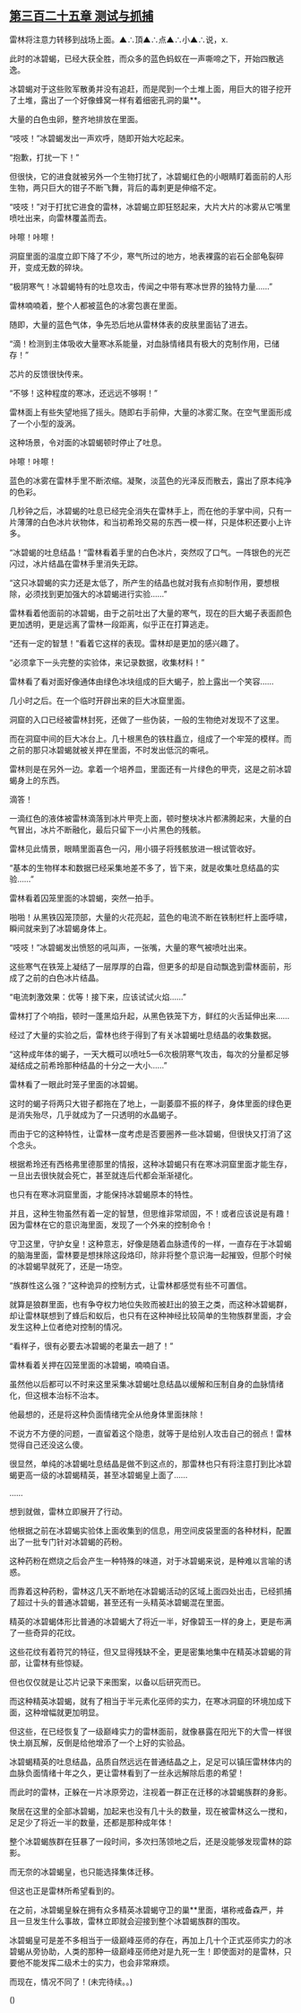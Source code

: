 ## [第三百二十五章 测试与抓捕](https://www.xxbiquge.com/11_11222/8867599.html)


  雷林将注意力转移到战场上面。▲∴頂▲∴点▲∴小▲∴说，x.

  此时的冰碧蝎，已经大获全胜，而众多的蓝色蚂蚁在一声嘶啼之下，开始四散逃逸。

  冰碧蝎对于这些败军散勇并没有追赶，而是爬到一个土堆上面，用巨大的钳子挖开了土堆，露出了一个好像蜂窝一样有着细密孔洞的巢**。

  大量的白色虫卵，整齐地排放在里面。

  “吱吱！”冰碧蝎发出一声欢呼，随即开始大吃起来。

  “抱歉，打扰一下！”

  但很快，它的进食就被另外一个生物打扰了，冰碧蝎红色的小眼睛盯着面前的人形生物，两只巨大的钳子不断飞舞，背后的毒刺更是伸缩不定。

  “吱吱！”对于打扰它进食的雷林，冰碧蝎立即狂怒起来，大片大片的冰雾从它嘴里喷吐出来，向雷林覆盖而去。

  咔嚓！咔嚓！

  洞窟里面的温度立即下降了不少，寒气所过的地方，地表裸露的岩石全部龟裂碎开，变成无数的碎块。

  “极阴寒气！冰碧蝎特有的吐息攻击，传闻之中带有寒冰世界的独特力量……”

  雷林喃喃着，整个人都被蓝色的冰雾包裹在里面。

  随即，大量的蓝色气体，争先恐后地从雷林体表的皮肤里面钻了进去。

  “滴！检测到主体吸收大量寒冰系能量，对血脉情绪具有极大的克制作用，已储存！”

  芯片的反馈很快传来。

  “不够！这种程度的寒冰，还远远不够啊！”

  雷林面上有些失望地摇了摇头。随即右手前伸，大量的冰雾汇聚。在空气里面形成了一个小型的漩涡。

  这种场景，令对面的冰碧蝎顿时停止了吐息。

  咔嚓！咔嚓！

  蓝色的冰雾在雷林手里不断浓缩。凝聚，淡蓝色的光泽反而散去，露出了原本纯净的色彩。

  几秒钟之后，冰碧蝎的吐息已经完全消失在雷林手上，而在他的手掌中间，只有一片薄薄的白色冰片状物体，和当初希玲交易的东西一模一样，只是体积还要小上许多。

  “冰碧蝎的吐息结晶！”雷林看着手里的白色冰片，突然叹了口气。一阵银色的光芒闪过，冰片结晶在雷林手里消失无踪。

  “这只冰碧蝎的实力还是太低了，所产生的结晶也就对我有点抑制作用，要想根除，必须找到更加强大的冰碧蝎进行实验……”

  雷林看着他面前的冰碧蝎，由于之前吐出了大量的寒气，现在的巨大蝎子表面颜色更加透明，更是远离了雷林一段距离，似乎正在打算逃走。

  “还有一定的智慧！”看着它这样的表现。雷林却是更加的感兴趣了。

  “必须拿下一头完整的实验体，来记录数据，收集材料！”

  雷林看了看对面好像通体由绿色冰块组成的巨大蝎子，脸上露出一个笑容……

  几小时之后。在一个临时开辟出来的巨大冰窟里面。

  洞窟的入口已经被雷林封死，还做了一些伪装，一般的生物绝对发现不了这里。

  而在洞窟中间的巨大冰台上。几十根黑色的铁柱矗立，组成了一个牢笼的模样。而之前的那只冰碧蝎就被关押在里面，不时发出低沉的嘶吼。

  雷林则是在另外一边。拿着一个培养皿，里面还有一片绿色的甲壳，这是之前冰碧蝎身上的东西。

  滴答！

  一滴红色的液体被雷林滴落到冰片甲壳上面，顿时整块冰片都沸腾起来，大量的白气冒出，冰片不断融化，最后只留下一小片黑色的残骸。

  雷林见此情景，眼睛里面喜色一闪，用小镊子将残骸放进一根试管收好。

  “基本的生物样本和数据已经采集地差不多了，皆下来，就是收集吐息结晶的实验……”

  雷林看着囚笼里面的冰碧蝎，突然一拍手。

  啪啪！从黑铁囚笼顶部，大量的火花亮起，蓝色的电流不断在铁制栏杆上面呼啸，瞬间就来到了冰碧蝎身体上。

  “吱吱！”冰碧蝎发出愤怒的吼叫声，一张嘴，大量的寒气被喷吐出来。

  这些寒气在铁笼上凝结了一层厚厚的白霜，但更多的却是自动飘逸到雷林面前，形成了之前的白色冰片结晶。

  “电流刺激效果：优等！接下来，应该试试火焰……”

  雷林打了个响指，顿时一蓬黑焰升起，从黑色铁笼下方，鲜红的火舌延伸出来……

  经过了大量的实验之后，雷林也终于得到了有关冰碧蝎吐息结晶的收集数据。

  “这种成年体的蝎子，一天大概可以喷吐5—6次极阴寒气攻击，每次的分量都足够凝结成之前希玲那种结晶的十分之一大小……”

  雷林看了一眼此时笼子里面的冰碧蝎。

  这时的蝎子将两只大钳子都拖在了地上，一副萎靡不振的样子，身体里面的绿色更是消失殆尽，几乎就成为了一只透明的水晶蝎子。

  而由于它的这种特性，让雷林一度考虑是否要圈养一些冰碧蝎，但很快又打消了这个念头。

  根据希玲还有西格弗里德那里的情报，这种冰碧蝎只有在寒冰洞窟里面才能生存，一旦出去很快就会死亡，甚至就连后代都会渐渐褪化。

  也只有在寒冰洞窟里面，才能保持冰碧蝎原本的特性。

  并且，这种生物虽然有着一定的智慧，但思维非常顽固，不！或者应该说是有趣！因为雷林在它的意识海里面，发现了一个外来的控制命令！

  守卫这里，守护女皇！这种意志，好像是随着血脉遗传的一样，一直存在于冰碧蝎的脑海里面，雷林要是想抹除这段烙印，除非将整个意识海一起摧毁，但那个时候的冰碧蝎早就死了，还是一场空。

  “族群性这么强？”这种诡异的控制方式，让雷林都感觉有些不可置信。

  就算是狼群里面，也有争夺权力地位失败而被赶出的狼王之类，而这种冰碧蝎群，却让雷林联想到了蜂后和蚁后，也只有在这种神经比较简单的生物族群里面，才会发生这种上位者绝对控制的情况。

  “看样子，很有必要去冰碧蝎的老巢去一趟了！”

  雷林看着关押在囚笼里面的冰碧蝎，喃喃自语。

  虽然他以后都可以不时来这里采集冰碧蝎吐息结晶以缓解和压制自身的血脉情绪化，但这根本治标不治本。

  他最想的，还是将这种负面情绪完全从他身体里面抹除！

  不说方不方便的问题，一直留着这个隐患，就等于是给别人攻击自己的弱点！雷林觉得自己还没这么傻。

  很显然，单纯的冰碧蝎吐息结晶是做不到这点的，那雷林也只有将注意打到比冰碧蝎更高一级的冰碧蝎精英，甚至冰碧蝎皇上面了……

  ……

  想到就做，雷林立即展开了行动。

  他根据之前在冰碧蝎实验体上面收集到的信息，用空间皮袋里面的各种材料，配置出了一批专门针对冰碧蝎的药粉。

  这种药粉在燃烧之后会产生一种特殊的味道，对于冰碧蝎来说，是种难以言喻的诱惑。

  而靠着这种药粉，雷林这几天不断地在冰碧蝎活动的区域上面四处出击，已经抓捕了超过十头的普通冰碧蝎，甚至还有一头精英冰碧蝎混在里面。

  精英的冰碧蝎体形比普通的冰碧蝎大了将近一半，好像碧玉一样的身上，更是布满了一些奇异的花纹。

  这些花纹有着符咒的特征，但又显得残缺不全，更是密集地集中在精英冰碧蝎的背部，让雷林有些惊疑。

  但也仅仅就是让芯片记录下来图案，以备以后研究而已。

  而这种精英冰碧蝎，就有了相当于半元素化巫师的实力，在寒冰洞窟的环境加成下面，这种增幅就更加明显。

  但这些，在已经恢复了一级巅峰实力的雷林面前，就像暴露在阳光下的大雪一样很快土崩瓦解，反倒是给他增添了一个上好的实验品。

  冰碧蝎精英的吐息结晶，品质自然远远在普通结晶之上，足足可以镇压雷林体内的血脉负面情绪十年之久，更让雷林看到了一丝永远解除后患的希望！

  而此时的雷林，正躲在一片冰原旁边，注视着一群正在迁移的冰碧蝎族群的身影。

  聚居在这里的全部冰碧蝎，加起来也没有几十头的数量，现在被雷林这么一搅和，足足少了将近一半的数量，还都是那种成年体！

  整个冰碧蝎族群在狂暴了一段时间，多次扫荡领地之后，还是没能够发现雷林的踪影。

  而无奈的冰碧蝎皇，也只能选择集体迁移。

  但这也正是雷林所希望看到的。

  在之前，冰碧蝎皇躲在拥有众多精英冰碧蝎守卫的巢**里面，堪称戒备森严，并且一旦发生什么事故，雷林立即就会迎接到整个冰碧蝎族群的围攻。

  冰碧蝎皇可是差不多相当于一级巅峰巫师的存在，再加上几十个正式巫师实力的冰碧蝎从旁协助，人类的那种一级巅峰巫师绝对是九死一生！即使面对的是雷林，只要他不能发挥二级术士的实力，也会非常麻烦。

  而现在，情况不同了！(未完待续。。)

  ()
